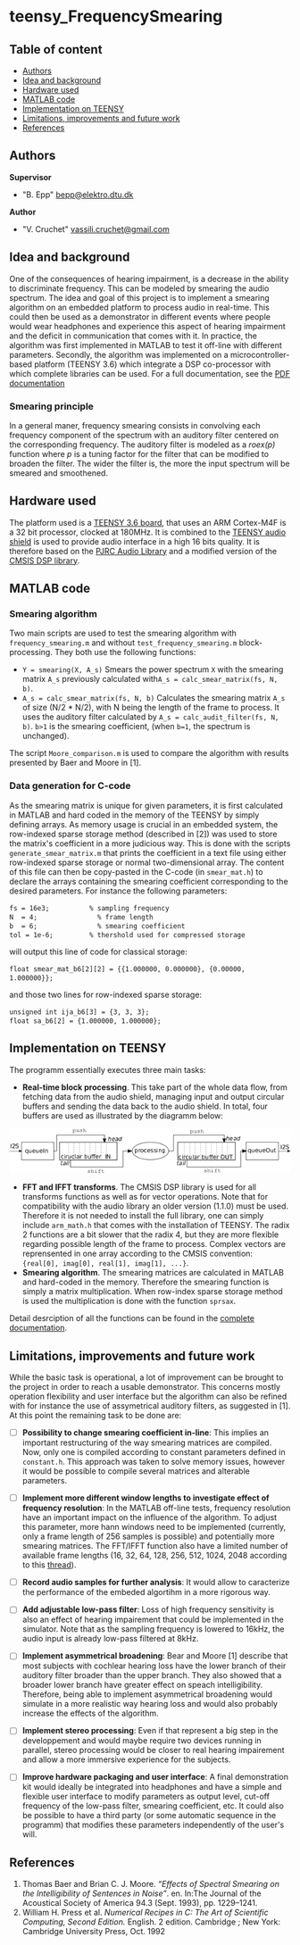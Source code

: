 # teensy_FrequencySmearing
## Table of content
* [Authors](##authors)
* [Idea and background](##Idea-and-background)
* [Hardware used](##Hardware)
* [MATLAB code](##MATLAB)
* [Implementation on TEENSY](##Implementation)
* [Limitations, improvements and future work](##future)
* [References](##ref)

## <a name="authors"></a> Authors
**Supervisor**
* "B. Epp" <bepp@elektro.dtu.dk>

**Author**
* "V. Cruchet" <vassili.cruchet@gmail.com>

## <a name="Idea-and-background"></a> Idea and background
One of the consequences of hearing impairment, is a decrease in the ability to discriminate frequency. This can be modeled by smearing the audio spectrum. The idea and goal of this project is to implement a smearing algorithm on an embedded platform to process audio in real-time. This could then be used as a demonstrator in different events where people would wear headphones and experience this aspect of hearing impairment and the deficit in communication that comes with it. In practice, the algorithm was first implemented in MATLAB to test it off-line with different parameters. Secondly, the algorithm was implemented on a microcontroller-based platform (TEENSY 3.6) which integrate a DSP co-processor with which complete libraries can be used.
For a full documentation, see the [PDF documentation](Teensy_HI_Simulator_Documentation.pdf)

### Smearing principle
In a general maner, frequency smearing consists in convolving each frequency component of the spectrum with an auditory filter centered on the corresponding frequency. The auditory filter is modeled as a _roex(p)_ function where _p_ is a tuning factor for the filter that can be modified to broaden the filter. The wider the filter is, the more the input spectrum will be smeared and smoothened.

## <a name="Hardware"></a> Hardware used
The platform used is a [TEENSY 3.6 board](https://www.pjrc.com/store/teensy36.html), that uses an ARM Cortex-M4F is a 32 bit processor, clocked at 180MHz. 
It is combined to the [TEENSY audio shield](https://www.pjrc.com/store/teensy3\_audio.html) is used to provide audio interface in a high 16 bits quality.
It is therefore based on the [PJRC Audio Library](https://www.pjrc.com/teensy/td_libs_Audio.html) and a modified version of the [CMSIS DSP library](https://www.keil.com/pack/doc/CMSIS/DSP/html/index.html).

## <a name="MATLAB"></a> MATLAB code
### Smearing algorithm
Two main scripts are used to test the smearing algorithm with `frequency_smearing.m` and without `test_frequency_smearing.m` block-processing. They both use the following functions:

* `Y = smearing(X, A_s)` Smears the power spectrum `X` with the smearing matrix `A_s` previously calculated with`A_s = calc_smear_matrix(fs, N, b)`.
* `A_s = calc_smear_matrix(fs, N, b)` Calculates the smearing matrix `A_s` of size (N/2 * N/2), with N being the length of the frame to process. It uses the auditory filter calculated by `A_s = calc_audit_filter(fs, N, b)`. `b>1` is the smearing coefficient, (when `b=1`, the spectrum is unchanged).

The script `Moore_comparison.m` is used to compare the algorithm with results presented by Baer and Moore in [1].
### Data generation for C-code
As the smearing matrix is unique for given parameters, it is first calculated in MATLAB and hard coded in the memory of the TEENSY by simply defining arrays. As memory usage is crucial in an embedded system, the row-indexed sparse storage method (described in [2]) was used to store the matrix's coefficient in a more judicious way.
This is done with the scripts `generate_smear_matrix.m` that prints the coefficient in a text file using either row-indexed sparse storage or normal two-dimensional array. The content of this file can then be copy-pasted in the C-code (in `smear_mat.h`) to declare the arrays containing the smearing coefficient corresponding to the desired parameters. For instance the following parameters:
```
fs = 16e3;			% sampling frequency
N  = 4;				  % frame length
b  = 6;				  % smearing coefficient
tol = 1e-6;			% thershold used for compressed storage
```
will output this line of code for classical storage:
```
float smear_mat_b6[2][2] = {{1.000000, 0.000000}, {0.00000, 1.000000}};
```
and those two lines for row-indexed sparse storage:
```
unsigned int ija_b6[3] = {3, 3, 3};
float sa_b6[2] = {1.000000, 1.000000};
```

## <a name="Implementation"></a> Implementation on TEENSY
The programm essentially executes three main tasks:
* **Real-time block processing**. This take part of the whole data flow, from fetching data from the audio shield, managing input and output circular buffers and sending the data back to the audio shield. In total, four buffers are used as illustrated by the diagramm below: 

![picture](pictures/dataFlow.png)
* **FFT and IFFT transforms**. The CMSIS DSP library is used for all transforms functions as well as for vector operations. Note that for compatibility with the audio library an older version (1.1.0) must be used. Therefore it is not needed to install the full library, one can simply include `arm_math.h` that comes with the installation of TEENSY. The radix 2 functions are a bit slower that the radix 4, but they are more flexible regarding possible length of the frame to process. Complex vectors are reprensented in one array according to the CMSIS convention: `{real[0], imag[0], real[1], imag[1], ...}`.
* **Smearing algorithm**. The smearing matrices are calculated in MATLAB and hard-coded in the memory. Therefore the smearing function is simply a matrix multiplication. When row-index sparse storage method is used the multiplication is done with the function `sprsax`.

Detail desrciption of all the functions can be found in the [complete documentation](Teensy_HI_Simulator_Documentation.pdf).

## <a name="future"></a> Limitations, improvements and future work
While the basic task is operational, a lot of improvement can be brought to the project in order to reach a usable demonstrator. This concerns mostly operation flexibility and user interface but the algorithm can also be refined with for instance the use of assymetrical auditory filters, as suggested in [1].
At this point the remaining task to be done are:
- [ ] **Possibility to change smearing coefficient in-line**: This implies an important restructuring of the way smearing matrices are compiled. Now, only one is compiled according to constant parameters defined in `constant.h`. This approach was taken to solve memory issues, however it would be possible to compile several matrices and alterable parameters.

- [ ] **Implement more different window lengths to investigate effect of frequency resolution**: In the MATLAB off-line tests, frequency resolution have an important impact on the influence of the algorithm. To adjust this parameter, more hann windows need to be implemented (currently, only a frame length of 256 samples is possible) and potentially more smearing matrices. The FFT/IFFT function also have a limited number of available frame lengths (16, 32, 64, 128, 256, 512, 1024, 2048 according to this [thread](https://forum.pjrc.com/threads/35277-arm_math-h-and-the-FFT-audio-blocks)).

- [ ] **Record audio samples for further analysis**: It would allow to caracterize the performance of the embeded algortihm in a more rigorous way.

- [ ] **Add adjustable low-pass filter**: Loss of high frequency sensitivity is also an effect of hearing impairement that could be implemented in the simulator. Note that as the sampling frequency is lowered to 16kHz, the audio input is already low-pass filtered at 8kHz.

- [ ] **Implement asymmetrical broadening**: Bear and Moore [1] describe that most subjects with cochlear hearing loss have the lower branch of their auditory filter broader than the upper branch. They also showed that a broader lower branch have greater effect on speach intelligibility. Therefore, being able to implement asymmetrical broadening would simulate in a more realistic way hearing loss and would also probably increase the effects of the algorithm.

- [ ] **Implement stereo processing**: Even if that represent a big step in the developpement and would maybe require two devices running in parallel, stereo processing would be closer to real hearing impairement and allow a more immersive experience for the subjects.

- [ ] **Improve hardware packaging and user interface**: A final demonstration kit would ideally be integrated into headphones and have a simple and flexible user interface to modify parameters as output level, cut-off frequency of the low-pass filter, smearing coefficient, etc. It could also be possible to have a third party (or some automatic sequence in the programm) that modifies these parameters independently of the user's will.

## References
1. Thomas Baer and Brian C. J. Moore. _“Effects of Spectral Smearing on the Intelligibility of Sentences in Noise”_. en. In:The Journal of the Acoustical Society of America 94.3 (Sept. 1993), pp. 1229–1241.
2. William H. Press et al. _Numerical Recipes in C: The Art of Scientific Computing, Second Edition._ English. 2 edition. Cambridge ; New York: Cambridge University Press, Oct. 1992

